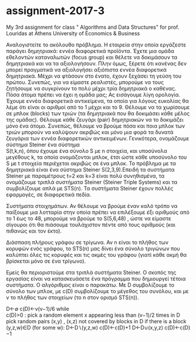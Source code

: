 # assignment-2017-3

My 3rd assignment for class " Algorithms and Data Structures" for prof. Louridas at Athens University of Economics & Business

Αναλογιστείτε το ακόλουθο πρόβλημα. Η εταιρεία στην οποία εργάζεστε παράγει δημητριακά: εννέα διαφορετικά προϊόντα. Έχετε μια ομάδα εθελοντών καταναλωτών (focus group) και θέλετε να δοκιμάσουν τα δημητριακά και να τα αξιολογήσουν. Πλην όμως, ξέρετε ότι κανένας δεν μπορεί πραγματικά να αξιολογήσει αξιόπιστα εννέα διαφορετικά δημητριακά. Μέχρι να φτάσουν στο ένατο, έχουν ξεχάσει τη γεύση του πρώτου. Συνεπώς, για να είμαστε ρεαλιστές, μπορούμε να τους ζητήσουμε να συγκρίνουν το πολύ μέχρι τρία δημητριακά ο καθένας. Πόσα άτομα πρέπει να έχει η ομάδα μας;
Ας εισάγουμε λίγη ορολογία. Έχουμε εννέα διαφορετικά αντικείμενα, τα οποία για λόγους ευκολίας θα λέμε ότι είναι οι αριθμοί από το 1 μέχρι και το 9. Θέλουμε να τα χωρίσουμε σε μπλοκ (blocks) των τριών (τα δημητριακά που θα δοκιμάσει κάθε μέλος της ομάδας). Θέλουμε κάθε ζευγάρι (pair) δημητριακών να το δοκιμάζει μόνο ένα άτομο. Συνεπώς, θέλουμε να βρούμε πόσα και ποια μπλοκ των τριών μπορούν να καλύψουν ακριβώς και μόνο μια φορά τα δυνατά ζευγάρια των εννέα διαφορετικών αντικειμένων.
Γενικότερα, ονομάζουμε σύστημα Steiner ένα σύστημα  
S(t,k,n), όπου έχουμε ένα σύνολο S με n  στοιχεία, και υποσύνολα μεγέθους k, τα οποία ονομάζονται μπλοκ, έτσι ώστε κάθε υποσύνολο του S με t στοιχεία περιέχεται ακριβώς σε ένα μπλοκ. Το πρόβλημα με τα δημητριακά είναι ένα σύστημα Steiner S(2,3,9).Επειδή τα συστήματα Steiner με παραμέτρους t=2 και k=3 είναι πολύ συνηθισμένα, τα ονομάζουμε τριπλά συστήματα Steiner (Steiner Triple Systems) και τα συμβολίζουμε απλά με STS(n). Τα συστήματα Steiner έχουν πολλές εφαρμογές, σε διαφορετικά πεδία.

Συστήματα στοιχημάτων. Αν θέλουμε να βρούμε έναν καλό τρόπο να παίξουμε μια λοτταρία στην οποία πρέπει να επιλέξουμε έξι αριθμούς από το 1 έως το 48, μπορούμε να βρούμε το S(5,6,48) , ώστε να είμαστε σίγουροι ότι θα πιάσουμε τουλάχιστον πέντε από τους αριθμούς (και πιθανώς και τον έκτο).

Διάσπαση πλήρους γράφου σε τρίγωνα. Αν n  είναι το πλήθος των κορυφών ενός γράφου, το STS(n)  μας δίνει ένα σύνολο τριγώνων που καλύπτει όλες τις κορυφές και τις ακμές του γράφου (γιατί κάθε ακμή θα βρίσκεται μόνο σε ένα τρίγωνο).

Εμείς θα περιοριστούμε στα τριπλά συστήματα Steiner. Ο σκοπός της εργασίας είναι να κατασκευάσετε ένα πρόγραμμα που δημιουργεί τέτοια συστήματα. Ο αλγόριθμος είναι ο παρακάτω. Με D συμβολίζουμε το σύνολο των μπλοκ, με c(D)  συμβολίζουμε το μέγεθος του συνόλου, και με v  το πλήθος των στοιχείων (το n  στον ορισμό STS(n)).

D←∅
c(D)←v(v−1)/6 
while  
c(D)>0 :
    pick a random element x  appearing less than (v−1)/2  times in D
    pick random pairs (x,y) , (x,z)  not covered by blocks in D 
    if there is a block (y,z,w)∈D  (for some w):
         D←D∖(y,z,w) 
         c(D)←c(D)+1
         D←D∪(x,y,z) c(D)←c(D)−1 
